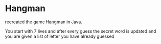 # Hangman

recreated the game Hangman in Java.

You start with 7 lives and after every guess the secret word is updated and you are given a list of letter you have already guessed
